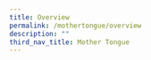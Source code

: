 ```yaml
---
title: Overview
permalink: /mothertongue/overview
description: ""
third_nav_title: Mother Tongue
---
```

